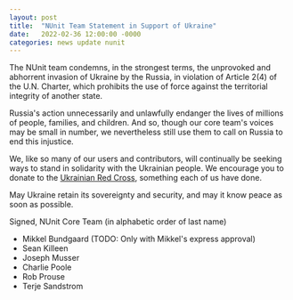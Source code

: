 ```yaml
---
layout: post
title:  "NUnit Team Statement in Support of Ukraine"
date:   2022-02-36 12:00:00 -0000
categories: news update nunit
---
```


The NUnit team condemns, in the strongest terms, the unprovoked and abhorrent invasion of Ukraine by the Russia, in violation of Article 2(4) of the U.N. Charter, which prohibits the use of force against the territorial integrity of another state.

Russia's action unnecessarily and unlawfully endanger the lives of millions of people, families, and children. And so, though our core team's voices may be small in number, we nevertheless still use them to call on Russia to end this injustice.

We, like so many of our users and contributors, will continually be seeking ways to stand in solidarity with the Ukrainian people. We encourage you to donate to the [Ukrainian Red Cross](https://redcross.org.ua/en/donate/), something each of us have done.

May Ukraine retain its sovereignty and security, and may it know peace as soon as possible.

Signed,
NUnit Core Team (in alphabetic order of last name)

* Mikkel Bundgaard (TODO: Only with Mikkel's express approval)
* Sean Killeen
* Joseph Musser
* Charlie Poole
* Rob Prouse
* Terje Sandstrom
